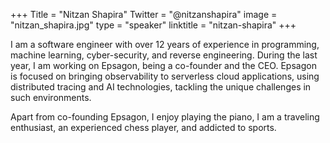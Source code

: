 +++
Title = "Nitzan Shapira"
Twitter = "@nitzanshapira"
image = "nitzan_shapira.jpg"
type = "speaker"
linktitle = "nitzan-shapira"
+++

I am a software engineer with over 12 years of experience in programming, machine learning, cyber-security, and reverse engineering. During the last year, I am working on Epsagon, being a co-founder and the CEO. Epsagon is focused on bringing observability to serverless cloud applications, using distributed tracing and AI technologies, tackling the unique challenges in such environments.

Apart from co-founding Epsagon, I enjoy playing the piano, I am a traveling enthusiast, an experienced chess player, and addicted to sports.
